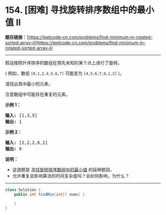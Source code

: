 # 154. [困难] 寻找旋转排序数组中的最小值 II

**题目链接：**[https://leetcode-cn.com/problems/find-minimum-in-rotated-sorted-array-ii](https://leetcode-cn.com/problems/find-minimum-in-rotated-sorted-array-ii)

---

<div class="content__1Y2H">
 <div class="notranslate">
  <p>假设按照升序排序的数组在预先未知的某个点上进行了旋转。</p> 
  <p>( 例如，数组&nbsp;<code>[0,1,2,4,5,6,7]</code> <strong> </strong>可能变为&nbsp;<code>[4,5,6,7,0,1,2]</code>&nbsp;)。</p> 
  <p>请找出其中最小的元素。</p> 
  <p>注意数组中可能存在重复的元素。</p> 
  <p><strong>示例 1：</strong></p> 
  <pre class="language-text"><strong>输入:</strong> [1,3,5]
<strong>输出:</strong> 1</pre> 
  <p><strong>示例&nbsp;2：</strong></p> 
  <pre class="language-text"><strong>输入:</strong> [2,2,2,0,1]
<strong>输出:</strong> 0</pre> 
  <p><strong>说明：</strong></p> 
  <ul> 
   <li>这道题是&nbsp;<a href="https://leetcode-cn.com/problems/find-minimum-in-rotated-sorted-array/description/">寻找旋转排序数组中的最小值</a>&nbsp;的延伸题目。</li> 
   <li>允许重复会影响算法的时间复杂度吗？会如何影响，为什么？</li> 
  </ul> 
 </div>
</div>

---

```java
class Solution {
    public int findMin(int[] nums) {
        
    }
}
```